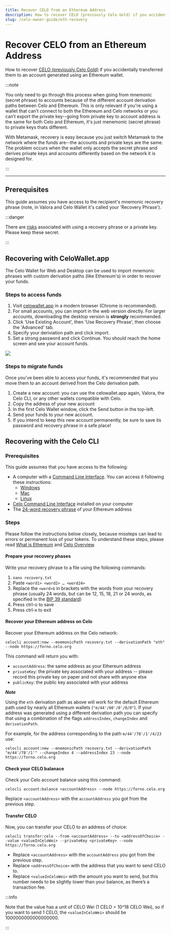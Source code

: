 ```yaml
---
title: Recover CELO from an Ethereum Address
description: How to recover CELO (previously Celo Gold) if you accidentally transferred them to an account generated using an Ethereum wallet.
slug: /celo-owner-guide/eth-recovery
---
```


# Recover CELO from an Ethereum Address

How to recover [CELO (previously Celo Gold)](overview.md#background-and-key-concepts) if you accidentally transferred them to an account generated using an Ethereum wallet.

:::note

You only need to go through this process when going from mnemonic (secret phrase) to accounts because of the different account derivation paths between Celo and Ethereum. This is only relevant if you're using a wallet that can’t connect to both the Ethereum and Celo networks or you can’t export the private key--going from private key to account address is the same for both Celo and Ethereum, it's just menemonic (secret phrase) to private keys thats different.

With Metamask, recovery is easy because you just switch Metamask to the network where the funds are--the accounts and private keys are the same. The problem occurs when the wallet only accepts the secret phrase and derives private keys and accounts differently based on the network it is designed for.

:::

___

## Prerequisites

This guide assumes you have access to the recipient's mnemonic recovery phrase (note, in Valora and Celo Wallet it's called your 'Recovery Phrase').

:::danger

There are [risks](https://www.cryptomathic.com/news-events/blog/cryptographic-key-management-the-risks-and-mitigations) associated with using a recovery phrase or a private key. Please keep these secret.

:::

## Recovering with CeloWallet.app

The Celo Wallet for Web and Desktop can be used to import mnemonic phrases with custom derivation paths (like Ethereum's) in order to recover your funds.

### Steps to access funds

1. Visit [celowallet.app](https://celowallet.app) in a modern browser (Chrome is recommended).
2. For small accounts, you can import in the web version directly. For larger accounts, downloading the desktop version is **strongly** recommended.
3. Click 'Use Existing Account', then 'Use Recovery Phrase', then choose the 'Advanced' tab.
4. Specify your deriviation path and click import.
5. Set a strong password and click Continue. You should reach the home screen and see your account funds.

![](https://storage.googleapis.com/celo-website/docs/celo-wallet-advanced-import-screen.png)

### Steps to migrate funds

Once you've been able to access your funds, it's recommended that you move them to an account derived from the Celo derivation path.

1. Create a new account: you can use the celowallet.app again, Valora, the Celo CLI, or any other wallets compatible with Celo.
2. Copy the address of your new account
3. In the first Celo Wallet window, click the Send button in the top-left.
4. Send your funds to your new account.
5. If you intend to keep this new account permanently, be sure to save its password and recovery phrase in a safe place!

## Recovering with the Celo CLI

### Prerequisites

This guide assumes that you have access to the following:

- A computer with a [Command Line Interface](https://en.wikipedia.org/wiki/Command-line_interface). You can access it following these instructions:
  - [Windows](https://www.howtogeek.com/270810/how-to-quickly-launch-a-bash-shell-from-windows-10s-file-explorer/)
  - [Mac](https://macpaw.com/how-to/use-terminal-on-mac)
  - [Linux](https://askubuntu.com/questions/196212/how-do-you-open-a-command-line)
- [Celo Command Line Interface](command-line-interface/introduction.md) installed on your computer
- The [24-word recovery phrase](https://kb.myetherwallet.com/en/security-and-privacy/what-is-a-mnemonic-phrase/) of your Ethereum address

### Steps

Please follow the instructions below closely, because missteps can lead to errors or permanent loss of your tokens. To understand these steps, please read [What is Ethereum](https://ethereum.org/en/what-is-ethereum/) and [Celo Overview](https://docs.celo.org/overview).

#### Prepare your recovery phases

Write your recovery phrase to a file using the following commands:

1. `nano recovery.txt`
2. Paste `<word1> <word2> … <word24>`
3. Replace the `<word>`s in brackets with the words from your recovery phrase (usually 24 words, but can be 12, 15, 18, 21 or 24 words, as specified in the [BIP 39 standard](https://github.com/bitcoin/bips/blob/master/bip-0039.mediawiki))
4. Press ctrl-o to save
5. Press ctrl-x to exit

#### Recover your Ethereum address on Celo

Recover your Ethereum address on the Celo network:

```
celocli account:new --mnemonicPath recovery.txt --derivationPath "eth" --node https://forno.celo.org
```

This command will return you with:

- `accountAddress`: the same address as your Ethereum address
- `privateKey`: the private key associated with your address -- please record this private key on paper and not share with anyone else
- `publicKey`: the public key associated with your address

***Note***

Using the `eth` derivation path as above will work for the default Ethereum path used by nearly all Ethereum wallets (`"m/44'/60'/0'/0/0"`). If your address was generated using a different derivation path you can specify that using a combination of the flags `addressIndex`, `changeIndex` and `derivationPath`.

For example, for the address corresponding to the path `m/44'/78'/1'/4/23` use:

```
celocli account:new --mnemonicPath recovery.txt --derivationPath "m/44'/78'/1'" --changeIndex 4 --addressIndex 23 --node https://forno.celo.org
```

#### Check your CELO balanace

Check your Celo account balance using this command:

```
celocli account:balance <accountAddress> --node https://forno.celo.org
```

Replace `<accountAddress>` with the `accountAddress` you got from the previous step.

#### Transfer CELO

Now, you can transfer your CELO to an address of choice:

```
celocli transfer:celo --from <accountAddress> --to <addressOfChoice> --value <valueInCeloWei> --privateKey <privateKey> --node https://forno.celo.org
```

- Replace `<accountAddress>` with the `accountAddress` you got from the previous step.
- Replace `<addressOfChoice>` with the address that you want to send CELO to.
- Replace `<valueInCeloWei>` with the amount you want to send, but this number needs to be slightly lower than your balance, as there’s a transaction fee.

:::info

Note that the value has a unit of CELO Wei (1 CELO = 10^18 CELO Wei), so if you want to send 1 CELO, the `<valueInCeloWei>` should be 1000000000000000000.

:::
